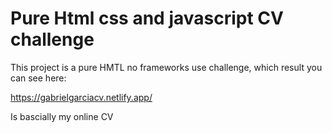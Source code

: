 # Pure Html css and javascript CV challenge

This project is a pure HMTL no frameworks use challenge, which result you can see here: 

https://gabrielgarciacv.netlify.app/

Is bascially my online CV
